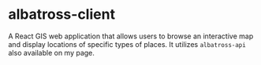# albatross-client
A React GIS web application that allows users to browse an interactive map and display locations of specific types of places. It utilizes `albatross-api` also available on my page.
